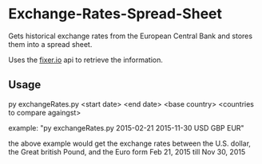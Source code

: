 # Exchange-Rates-Spread-Sheet

Gets historical exchange rates from the European Central Bank and stores them into a spread sheet.

Uses the [fixer.io](http://www.fixer.io/) api to retrieve the information.

## Usage

py exchangeRates.py \<start date> <end date\> \<base country> \<countries to compare againgst>

example: "py exchangeRates.py 2015-02-21 2015-11-30 USD GBP EUR"

the above example would get the exchange rates between the U.S. dollar, the Great british Pound, and the Euro form Feb 21, 2015 till Nov 30, 2015
